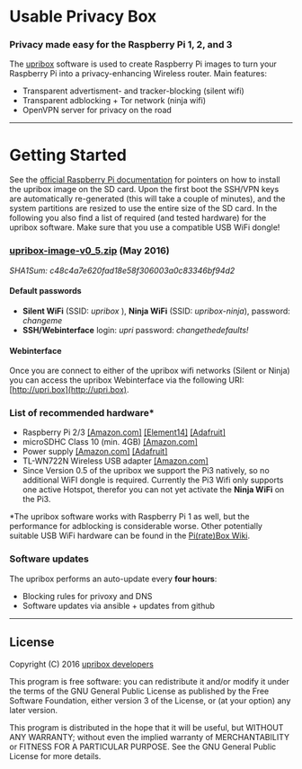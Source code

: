 # Usable Privacy Box
### Privacy made easy for the Raspberry Pi 1, 2, and 3
The [upribox](https://upribox.org) software is used to create Raspberry Pi images to turn your Raspberry Pi into a privacy-enhancing Wireless router. Main features:
* Transparent advertisment- and tracker-blocking (silent wifi)
* Transparent adblocking + Tor network (ninja wifi)
* OpenVPN server for privacy on the road

---

# Getting Started
See the [official Raspberry Pi documentation](https://www.raspberrypi.org/documentation/installation/installing-images/) for pointers on how to install the upribox image on the SD card. Upon the first boot the SSH/VPN keys are automatically re-generated (this will take a couple of minutes), and the system partitions are resized to use the entire size of the SD card.
In the following you also find a list of required (and tested hardware) for the upribox software. Make sure that you use a compatible USB WiFi dongle!

### [upribox-image-v0_5.zip](https://s3-us-west-2.amazonaws.com/usableprivacy/upribox-image-v0_5.zip) (May 2016)
*SHA1Sum: c48c4a7e620fad18e58f306003a0c83346bf94d2*

#### Default passwords
* **Silent WiFi** (SSID: *upribox* ), **Ninja WiFi** (SSID: *upribox-ninja*), password: *changeme*
* **SSH/Webinterface** login: *upri* password: *changethedefaults!*

#### Webinterface
Once you are connect to either of the upribox wifi networks (Silent or Ninja) you can access the upribox Webinterface via the following URI: [http://upri.box](http://upri.box).


### List of recommended hardware*
* Raspberry Pi 2/3 [[Amazon.com]](https://www.amazon.com/Raspberry-Pi-RASP-PI-3-Model-Motherboard/dp/B01CD5VC92) [[Element14]](http://element14.com/raspberrypi2) [[Adafruit]](https://www.adafruit.com/products/2358)
* microSDHC Class 10 (min. 4GB) [[Amazon.com]](https://www.amazon.com/SanDisk-MicroSDHC-Standard-Packaging-SDSDQUAN-008G-G4A/dp/B00M55C0VU/)
* Power supply [[Amazon.com]](https://www.amazon.com/Kootek-Universal-Charger-Raspberry-External/dp/B00GWDLJGS) [[Adafruit]](https://www.adafruit.com/products/1995)
* TL-WN722N Wireless USB adapter [[Amazon.com]](https://www.amazon.com/TP-LINK-TL-WN722N-Wireless-Adapter-External/dp/B002SZEOLG)
* Since Version 0.5 of the upribox we support the Pi3 natively, so no additional WiFI dongle is required. Currently the Pi3 Wifi only supports one active Hotspot, therefor you can not yet activate the **Ninja WiFi** on the Pi3.

*The upribox software works with Raspberry Pi 1 as well, but the performance for adblocking is considerable worse. Other potentially suitable USB WiFi hardware can be found in the [Pi(rate)Box Wiki](https://piratebox.cc/raspberry_pi:piratebox_wifi_compatibility).

### Software updates

The upribox performs an auto-update every **four hours**:

* Blocking rules for privoxy and DNS
* Software updates via ansible + updates from github

---

## License
Copyright (C) 2016 [upribox developers](https://upribox.org/#contact)

This program is free software: you can redistribute it and/or modify it under the terms of the GNU General Public License as published by the Free Software Foundation, either version 3 of the License, or (at your option) any later version.

This program is distributed in the hope that it will be useful,
but WITHOUT ANY WARRANTY; without even the implied warranty of
MERCHANTABILITY or FITNESS FOR A PARTICULAR PURPOSE.  See the
GNU General Public License for more details.
